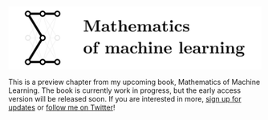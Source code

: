 <img src="figures/logo.png" title="logo">

This is a preview chapter from my upcoming book, Mathematics of Machine Learning. The book is currently work in progress, but the early access version will be released soon. If you are interested in more, [sign up for updates](https://book.tivadardanka.com/) or [follow me on Twitter](https://twitter.com/TivadarDanka)!
